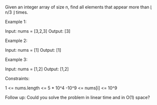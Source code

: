 Given an integer array of size n, find all elements that appear more than ⌊
n/3 ⌋ times.


Example 1:


Input: nums = [3,2,3]
Output: [3]


Example 2:


Input: nums = [1]
Output: [1]


Example 3:


Input: nums = [1,2]
Output: [1,2]



Constraints:


1 <= nums.length <= 5 * 10^4
-10^9 <= nums[i] <= 10^9



Follow up: Could you solve the problem in linear time and in O(1) space?



